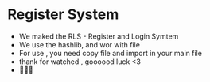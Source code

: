 # Register System
* We maked the RLS - Register and Login Symtem
* We use the hashlib, and wor with file
* For use , you need copy file and import in your main file
* thank for watched , goooood luck <3
* 💚💚💚  
